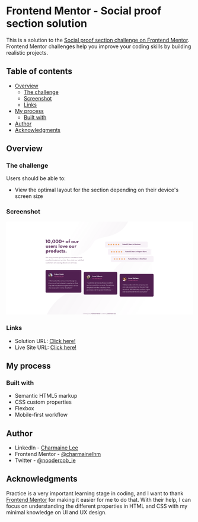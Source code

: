 # Frontend Mentor - Social proof section solution

This is a solution to the [Social proof section challenge on Frontend Mentor](https://www.frontendmentor.io/challenges/social-proof-section-6e0qTv_bA). Frontend Mentor challenges help you improve your coding skills by building realistic projects.

## Table of contents

- [Overview](#overview)
  - [The challenge](#the-challenge)
  - [Screenshot](#screenshot)
  - [Links](#links)
- [My process](#my-process)
  - [Built with](#built-with)
- [Author](#author)
- [Acknowledgments](#acknowledgments)

## Overview

### The challenge

Users should be able to:

- View the optimal layout for the section depending on their device's screen size

### Screenshot

![Desktop Preview](./images/screenshot-final-desktop.png)

### Links

- Solution URL: [Click here!](https://www.frontendmentor.io/solutions/responsive-webpage-using-pure-html-and-css-Uupoy0YU3)
- Live Site URL: [Click here!](https://awesome-lalande-da8718.netlify.app/)

## My process

### Built with

- Semantic HTML5 markup
- CSS custom properties
- Flexbox
- Mobile-first workflow

## Author

- LinkedIn - [Charmaine Lee](https://www.linkedin.com/in/charmainelee-huimin/)
- Frontend Mentor - [@charmainelhm](https://www.frontendmentor.io/profile/charmainelhm)
- Twitter - [@noodercob_ie](https://www.twitter.com/noodercob_ie)

## Acknowledgments

Practice is a very important learning stage in coding, and I want to thank [Frontend Mentor](https://www.frontendmentor.io/home) for making it easier for me to do that. With their help, I can focus on understanding the different properties in HTML and CSS with my minimal knowledge on UI and UX design.
